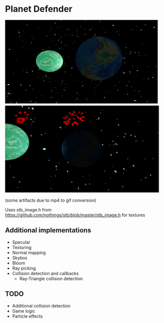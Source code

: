 # Planet Defender
<img src="/gifs/ShaderScene.gif?raw=true">
<img src="/gifs/DefendScene.gif?raw=false">

(some artifacts due to mp4 to gif conversion)

Uses stb_image.h from https://github.com/nothings/stb/blob/master/stb_image.h for textures

## Additional implementations
- Specular
- Texturing
- Normal mapping
- Skybox
- Bloom
- Ray picking
- Collision detection and callbacks
  - Ray-Triangle collision detection


## TODO
- Additional collision detection
- Game logic
- Particle effects
